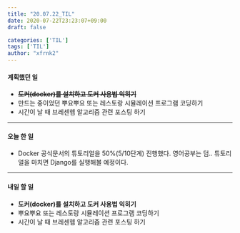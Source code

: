 ```yaml
---
title: "20.07.22_TIL"
date: 2020-07-22T23:23:07+09:00
draft: false

categories: ['TIL']
tags: ['TIL']
author: "xfrnk2"
---
```

#### 계획했던 일
+ ~~**도커(docker)를 설치하고 도커 사용법 익히기**~~
+ 만드는 중이었던 뿌요뿌요 또는 레스토랑 시뮬레이션 프로그램 코딩하기
+ 시간이 날 때 브레센헴 알고리즘 관련 포스팅 하기
---  
#### 오늘 한 일
+ Docker 공식문서의 튜토리얼을 50%(5/10단계) 진행했다. 영어공부는 덤.. 튜토리얼을 마치면 Django를 실행해볼 예정이다.
---   
#### 내일 할 일 
+ **도커(docker)를 설치하고 도커 사용법 익히기**
+ 뿌요뿌요 또는 레스토랑 시뮬레이션 프로그램 코딩하기
+ 시간이 날 때 브레센헴 알고리즘 관련 포스팅 하기